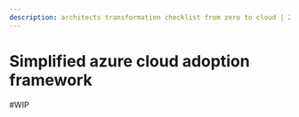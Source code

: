 ```yaml
---
description: architects transformation checklist from zero to cloud | 2020-March-30
---
```


# Simplified azure cloud adoption framework

\#WIP

